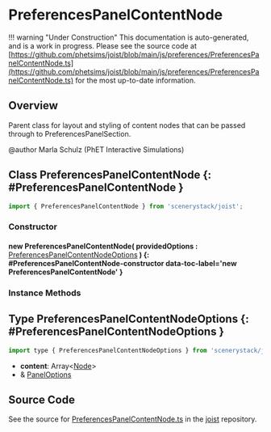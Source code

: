 # PreferencesPanelContentNode

!!! warning "Under Construction"
    This documentation is auto-generated, and is a work in progress. Please see the source code at
    [https://github.com/phetsims/joist/blob/main/js/preferences/PreferencesPanelContentNode.ts](https://github.com/phetsims/joist/blob/main/js/preferences/PreferencesPanelContentNode.ts) for the most up-to-date information.

## Overview

Parent class for layout and styling of content nodes that can be passed through to
PreferencesPanelSection.

@author Marla Schulz (PhET Interactive Simulations)


## Class PreferencesPanelContentNode {: #PreferencesPanelContentNode }


```js
import { PreferencesPanelContentNode } from 'scenerystack/joist';
```
### Constructor

#### new PreferencesPanelContentNode( providedOptions : <span style="font-weight: 400;">[PreferencesPanelContentNodeOptions](../joist/PreferencesPanelContentNode.md#PreferencesPanelContentNodeOptions)</span> ) {: #PreferencesPanelContentNode-constructor data-toc-label='new PreferencesPanelContentNode' }

### Instance Methods





## Type PreferencesPanelContentNodeOptions {: #PreferencesPanelContentNodeOptions }


```js
import type { PreferencesPanelContentNodeOptions } from 'scenerystack/joist';
```


- **content**: Array&lt;[Node](../scenery/Node.md)&gt;
- &amp; [PanelOptions](../sun/Panel.md#PanelOptions)




## Source Code

See the source for [PreferencesPanelContentNode.ts](https://github.com/phetsims/joist/blob/main/js/preferences/PreferencesPanelContentNode.ts) in the [joist](https://github.com/phetsims/joist) repository.
